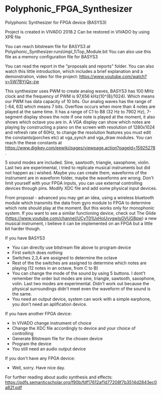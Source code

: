 # Polyphonic_FPGA_Synthesizer
Polyphonic Synthesizer for FPGA device (BASYS3)

Project is created in VIVADO 2018.2
Can be restored in VIVADO by using XPR file

You can reach bitstream file for BASYS3 at Polyphonic_Synthesizer.runs\impl_1\Top_Module.bit
You can also use this file as a memory configuration file for BASYS3

You can read the report in the "proposals and reports" folder. You can also watch this little introduction, which includes a brief explanation and a demonstration, video for the project: https://www.youtube.com/watch?v=5W7BYjQx-zw

This synthesizer uses PWM to create analog waves, BASYS3 has 100 MHz clock and the frequency of PWM is 97,656 kHz(10^(8)/1024). Which means our PWM has data capacity of 10 bits. Our analog waves has the range of [-64, 63] which means 7 bits. Overflow occurs when more than 4 notes are played at the same time. It has a range of C1 to B8 (32 Hz to 7902 Hz), 7-segment display shows the note if one note is played at the moment, it also shows which octave you are in. A VGA display can show which notes are playing by constructing a piano on the screen with resolution of 1280x1024 and refresh rate of 60Hz, to change the resolution features you must edit the constants(porches etc) at vga_synch and vga_draw modules. You can reach the these constants at https://www.digikey.com/eewiki/pages/viewpage.action?pageId=15925278 . 

5 sound modes are included. Sine, sawtooth, triangle, saxophone,  violin. Last two are experimental, i tried to replicate musical instruments but did not happen as i wished. Maybe you can create them, waveforms of the instrument are in waveform folder, maybe the waveforms are wrong. Don't limit yourself with your FPGA inputs, you can use external controlling devices through pins. Modify XDC file and add some physical input devices.

From proposal - advanced you may get an idea, using a wireless bluetooth module which transmits the data from gyro module to FPGA to determine which note should play at the moment. But this works only for monophonic system. If you want to see a similar functioning device, check out The Glide (https://www.youtube.com/channel/UCyT01UxHoUvvgwIsGVUG8pw) a new musical instrument, i believe it can be implemented on an FPGA but a little bit harder though.

If you have BASYS3
  - You can directly use bitstream file above to program device
  - First switch does nothing
  - Switches 2,3,4 are assigned to determine the octave
  - Rest of the the switches are assigned to determine which notes are playing (12 notes in an octave, from C to B)
  - You can change the mode of the sound by using 5 buttons. I dont't remember the order but modes are sine, triangle, sawtooth, saxophone, volin. Last two modes are experimental. Didn't work out because the physical surroundings didn't meet even the waveform of the sound is the same.
  - You need an output device, system can work with a simple earphone, you don't need an aplification device.
  
If you have another FPGA device:
  - In VIVADO change instrument of choice
  - Change the XDC file accordingly to device and your choice of controlling
  - Generate Bitstream file for the chosen device
  - Program the device
  - You still need an audio output device
  
If you don't have any FPGA device:
  - Well, sorry. Have nice day.
  
For further reading about audio synthesis and effects: https://pdfs.semanticscholar.org/f90b/fdf17612af1d77208f7b3514d2843ec0a82f.pdf


